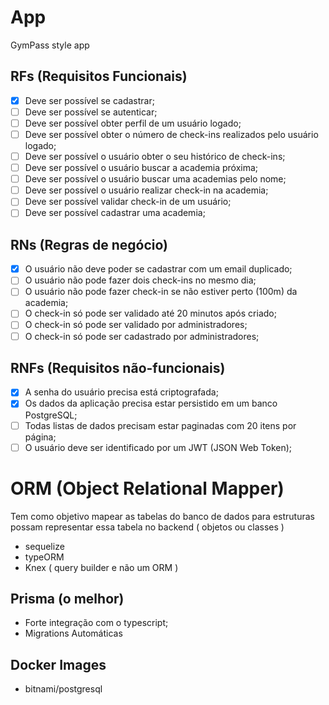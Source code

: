 # App

GymPass style app

## RFs (Requisitos Funcionais)

- [x] Deve ser possível se cadastrar;
- [ ] Deve ser possível se autenticar;
- [ ] Deve ser possível obter perfil de um usuário logado;
- [ ] Deve ser possível obter o número de check-ins realizados pelo usuário logado;
- [ ] Deve ser possível o usuário obter o seu histórico de check-ins;
- [ ] Deve ser possível o usuário buscar a academia próxima;
- [ ] Deve ser possível o usuário buscar uma academias pelo nome;
- [ ] Deve ser possível o usuário realizar check-in na academia;
- [ ] Deve ser possível validar check-in de um usuário;
- [ ] Deve ser possível cadastrar uma academia;

## RNs (Regras de negócio)

- [x] O usuário não deve poder se cadastrar com um email duplicado;
- [ ] O usuário não pode fazer dois check-ins no mesmo dia;
- [ ] O usuário não pode fazer check-in se não estiver perto (100m) da academia;
- [ ] O check-in só pode ser validado até 20 minutos após criado;
- [ ] O check-in só pode ser validado por administradores;
- [ ] O check-in só pode ser cadastrado por administradores;

## RNFs (Requisitos não-funcionais)

- [x] A senha do usuário precisa está criptografada;
- [x] Os dados da aplicação precisa estar persistido em um banco PostgreSQL;
- [ ] Todas listas de dados precisam estar paginadas com 20 itens por página;
- [ ] O usuário deve ser identificado por um JWT (JSON Web Token);

# ORM (Object Relational Mapper)

Tem como objetivo mapear as tabelas do banco de dados para estruturas possam representar essa tabela no backend ( objetos ou classes )

- sequelize
- typeORM
- Knex ( query builder e não um ORM )

## Prisma (o melhor)

- Forte integração com o typescript;
- Migrations Automáticas

## Docker Images

- bitnami/postgresql
